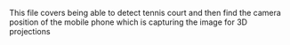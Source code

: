 This file covers being able to detect tennis court and then find the camera position of the mobile phone which is capturing the image for 3D projections
